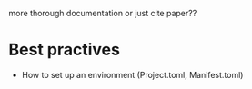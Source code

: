 more thorough documentation or just cite paper??

# Best practives
- How to set up an environment (Project.toml, Manifest.toml)
